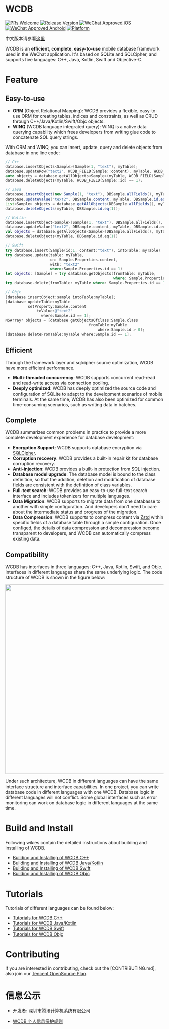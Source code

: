 # WCDB

[![PRs Welcome](https://img.shields.io/badge/PRs-welcome-brightgreen.svg)](https://github.com/Tencent/wcdb/pulls)
[![Release Version](https://img.shields.io/badge/release-1.0.5-brightgreen.svg)](https://github.com/Tencent/wcdb/releases)
[![WeChat Approved iOS](https://img.shields.io/badge/Wechat_Approved_iOS-1.0.5-brightgreen.svg)](https://github.com/Tencent/wcdb/blob/master/README.md#wcdb-for-iosmacos)
[![WeChat Approved Android](https://img.shields.io/badge/Wechat_Approved_Android-1.0.5-brightgreen.svg)](https://github.com/Tencent/wcdb/blob/master/README.md#wcdb-for-android)
[![Platform](https://img.shields.io/badge/Platform-%20iOS%20%7C%20macOS%20%7C%20Android-brightgreen.svg)](https://github.com/Tencent/wcdb/wiki)

中文版本请参看[这里][wcdb-wiki]

WCDB is an **efficient**, **complete**, **easy-to-use** mobile database framework used in the WeChat application. It's based on SQLite and SQLCipher, and supports five languages: C++, Java, Kotlin, Swift and Objective-C.

# Feature

## **Easy-to-use**

* **ORM** (Object Relational Mapping): WCDB provides a flexible, easy-to-use ORM for creating tables, indices and constraints, as well as CRUD through C++/Java/Kotlin/Swift/Objc objects.
* **WINQ** (WCDB language integrated query): WINQ is a native data querying capability which frees developers from writing glue code to concatenate SQL query strings.

With ORM and WINQ, you can insert, update, query and delete objects from database in one line code: 

```c++
// C++
database.insertObjects<Sample>(Sample(1, "text"), myTable);
database.updateRow("text2", WCDB_FIELD(Sample::content), myTable, WCDB_FIELD(Sample::id) == 1);
auto objects = database.getAllObjects<Sample>(myTable, WCDB_FIELD(Sample::id) > 0);
database.deleteObjects(myTable, WCDB_FIELD(Sample::id) == 1);
```

```java
// Java
database.insertObject(new Sample(1, "text"), DBSample.allFields(), myTable);
database.updateValue("text2", DBSample.content, myTable, DBSample.id.eq(1));
List<Sample> objects = database.getAllObjects(DBSample.allFields(), myTable, DBSample.id.gt(0));
database.deleteObjects(myTable, DBSample.id.eq(1));
```

```kotlin
// Kotlin
database.insertObject<Sample>(Sample(1, "text"), DBSample.allFields(), myTable)
database.updateValue("text2", DBSample.content, myTable, DBSample.id.eq(1))
val objects = database.getAllObjects<Sample>(DBSample.allFields(), myTable, DBSample.id.gt(0))
database.deleteObjects(myTable, DBSample.id.eq(1))
```

```swift
// Swift
try database.insert(Sample(id:1, content:"text"), intoTable: myTable)
try database.update(table: myTable,
                    on: Sample.Properties.content,
                    with: "text2"
                    where:Sample.Properties.id == 1)
let objects: [Sample] = try database.getObjects(fromTable: myTable,
                                                where: Sample.Properties.id > 0)
try database.delete(fromTable: myTable where: Sample.Properties.id == 1)
```

```objective-c
// Objc
[database insertObject:sample intoTable:myTable];
[database updateTable:myTable
          setProperty:Sample.content
              toValue:@"text2"
                where:Sample.id == 1];
NSArray* objects = [database getObjectsOfClass:Sample.class
                                     fromTable:myTable
                                         where:Sample.id > 0];
[database deleteFromTable:myTable where:Sample.id == 1];
```

## **Efficient**

Through the framework layer and sqlcipher source optimization, WCDB have more efficient performance.

* **Multi-threaded concurrency**: WCDB supports concurrent read-read and read-write access via connection pooling.
* **Deeply optimized**: WCDB has deeply optimized the source code and configuration of SQLite to adapt to the development scenarios of mobile terminals. At the same time, WCDB has also been optimized for common time-consuming scenarios, such as writing data in batches.

## **Complete**

WCDB summarizes common problems in practice to provide a more complete development experience for database development:

* **Encryption Support**: WCDB supports database encryption via [SQLCipher][sqlcipher].
* **Corruption recovery**: WCDB provides a built-in repair kit for database corruption recovery.
* **Anti-injection**: WCDB provides a built-in protection from SQL injection.
* **Database model upgrade**: The database model is bound to the class definition, so that the addition, deletion and modification of database fields are consistent with the definition of class variables.
* **Full-text search**: WCDB provides an easy-to-use full-text search interface and includes tokenizers for multiple languages.
* **Data Migration**: WCDB supports to migrate data from one databasse to another with simple configuration. And developers don't need to care about the intermediate status and progress of the migration.
* **Data Compression**: WCDB supports to compress content via [Zstd][Zstd] within specific fields of a database table through a simple configuration. Once configed, the details of data compression and decompression become transparent to developers, and WCDB can automatically compress existing data.

## **Compatibility**

WCDB has interfaces in three languages: C++, Java, Kotlin, Swift, and Objc. Interfaces in different languages share the same underlying logic. The code structure of WCDB is shown in the figure below:

<div align=center><img style="display:inline-block" src="https://raw.githubusercontent.com/wiki/Tencent/wcdb/assets/common/CodeStructure-English.png" width = 600/></div>

Under such architecture, WCDB in different languages can have the same interface structure and interface capabilities. In one project, you can write database code in different languages with one WCDB. Database logic in different languages will not conflict. Some global interfaces such as error monitoring can work on database logic in different languages at the same time. 

# Build and Install

Following wikies contain the detailed instructions about building and installing of WCDB.

* [Building and Installing of WCDB C++][wcdb-cpp-build-and-install]
* [Building and Installing of WCDB Java/Kotlin][wcdb-java-build-and-install]
* [Building and Installing of WCDB Swift][wcdb-swift-build-and-install]
* [Building and Installing of WCDB Objc][wcdb-objc-build-and-install]

# Tutorials

Tutorials of different languages can be found below:

* [Tutorials for WCDB C++][wcdb-cpp-tutorials]
* [Tutorials for WCDB Java/Kotlin][wcdb-java-tutorials]
* [Tutorials for WCDB Swift][wcdb-swift-tutorials]
* [Tutorials for WCDB Objc][wcdb-objc-tutorials]

# Contributing

If you are interested in contributing, check out the [CONTRIBUTING.md], also join our [Tencent OpenSource Plan](https://opensource.tencent.com/contribution).

# 信息公示

* 开发者: 深圳市腾讯计算机系统有限公司

* [WCDB 个人信息保护规则][wcdb-privacy]

[wcdb-wiki]: https://github.com/Tencent/wcdb/wiki
[wcdb-docs-android]: https://tencent.github.io/wcdb/references/android/index.html
[sqlcipher]:https://www.zetetic.net/sqlcipher/
[Zstd]:https://github.com/facebook/zstd
[room]: https://developer.android.com/topic/libraries/architecture/room
[room-codelabs]: https://codelabs.developers.google.com/codelabs/android-room-with-a-view
[wcdb-cpp-build-and-install]: https://github.com/Tencent/wcdb/wiki/C++-%E5%AE%89%E8%A3%85%E4%B8%8E%E5%85%BC%E5%AE%B9%E6%80%A7
[wcdb-java-build-and-install]:https://github.com/Tencent/wcdb/wiki/Java%7CKotlin-%e5%ae%89%e8%a3%85%e4%b8%8e%e5%85%bc%e5%ae%b9%e6%80%a7
[wcdb-objc-build-and-install]:https://github.com/Tencent/wcdb/wiki/Objc-%E5%AE%89%E8%A3%85%E4%B8%8E%E5%85%BC%E5%AE%B9%E6%80%A7
[wcdb-swift-build-and-install]: https://github.com/Tencent/wcdb/wiki/Swift-%E5%AE%89%E8%A3%85%E4%B8%8E%E5%85%BC%E5%AE%B9%E6%80%A7
[wcdb-cpp-tutorials]:https://github.com/Tencent/wcdb/wiki/C++-%E5%BF%AB%E9%80%9F%E5%85%A5%E9%97%A8
[wcdb-java-tutorials]:https://github.com/Tencent/wcdb/wiki/Java%7CKotlin-%E5%BF%AB%E9%80%9F%E5%85%A5%E9%97%A8
[wcdb-swift-tutorials]:https://github.com/Tencent/wcdb/wiki/Swift-%E5%BF%AB%E9%80%9F%E5%85%A5%E9%97%A8
[wcdb-objc-tutorials]:https://github.com/Tencent/wcdb/wiki/Objc-%E5%BF%AB%E9%80%9F%E5%85%A5%E9%97%A8
[Benchmark-iOS]: https://github.com/Tencent/wcdb/wiki/WCDB-iOS-benchmark
[wcdb-privacy]: https://support.weixin.qq.com/cgi-bin/mmsupportacctnodeweb-bin/pages/GepveGs4q4eAgpoh

